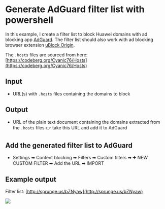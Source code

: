 # Generate AdGuard filter list with powershell
In this example, I create a filter list to block Huawei domains with ad blocking app [AdGuard](https://adguard.com/).
The filter list should also work with ad blocking browser extension [uBlock Origin](https://ublockorigin.com/).

The `.hosts` files are sourced from here: [https://codeberg.org/Cyanic76/Hosts](https://codeberg.org/Cyanic76/Hosts)

## Input
* URL(s) with `.hosts` files containing the domains to block

## Output
* URL of the plain text document containing the domains extracted from the `.hosts` files 👉 take this URL and add it to AdGuard

## Add the generated filter list to AdGuard
* Settings ➡ Content blocking ➡ Filters ➡ Custom filters ➡ ➕ NEW CUSTOM FILTER ➡ Add the URL ➡ IMPORT

## Example output
Filter list: [http://sprunge.us/bZNyaw](http://sprunge.us/bZNyaw)

![](https://i.imgur.com/YbZHK4r.png)